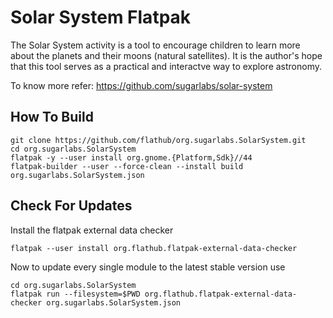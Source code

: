 # Solar System Flatpak

The Solar System activity is a tool to encourage children to learn more about the planets and their moons (natural satellites). It is the author's hope that this tool serves as a practical and interactve way to explore astronomy.

To know more refer: https://github.com/sugarlabs/solar-system

## How To Build

```
git clone https://github.com/flathub/org.sugarlabs.SolarSystem.git
cd org.sugarlabs.SolarSystem
flatpak -y --user install org.gnome.{Platform,Sdk}//44
flatpak-builder --user --force-clean --install build org.sugarlabs.SolarSystem.json
```

## Check For Updates

Install the flatpak external data checker
```
flatpak --user install org.flathub.flatpak-external-data-checker
```

Now to update every single module to the latest stable version use
```
cd org.sugarlabs.SolarSystem
flatpak run --filesystem=$PWD org.flathub.flatpak-external-data-checker org.sugarlabs.SolarSystem.json
```